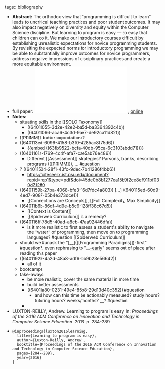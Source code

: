 tags:: bibliography

- **Abstract:** The orthodox view that “programming is difficult to learn” leads to uncritical teaching practices and poor student outcomes. It may also impact negatively on diversity and equity within the Computer Science discipline. But learning to program is easy — so easy that children can do it. We make our introductory courses difficult by establishing unrealistic expectations for novice programming students. By revisiting the expected norms for introductory programming we may be able to substantially improve outcomes for novice programmers, address negative impressions of disciplinary practices and create a more equitable environment.
- full paper: ![local copy](../assets/luxton-reilly-learning-iticse-16_1677791196797_0.pdf) , [online](https://www.researchgate.net/profile/Andrew-Luxton-Reilly/publication/305081807_Learning_to_Program_is_Easy/links/5c2489cc92851c22a348999b/Learning-to-Program-is-Easy.pdf)
- **Notes:**
	- situating skills in the [[SOLO Taxonomy]]
		- ((64011055-3d2e-42e2-ba5d-ba3364392c4b))
		- ((64011066-aca6-4c3d-9ae7-de92ca11d82f))
	- [[PRIMM]], better expectations?
	- ((640113ed-6096-4158-b3f0-4285ac8f75d6))
		- {{embed ((63fb9522-bcfa-40db-95ca-6c3103abdd71))}}
	- ((6401161a-1769-4c4f-afa7-cae5ab76e486))
		- Different [[Assessment]] strategies? Parsons, blanks, describing programs ([[PRIMM]]), ... #question
	- ? ((64011504-28f1-43fc-9dec-7b41286f4bb6))
		- https://citeseerx.ist.psu.edu/document?repid=rep1&type=pdf&doi=45de0b8b1277ea15b9f2ce8ef911bf030d712ff9
	- ((6401159b-27ba-4068-bfe3-16d7fdc4a803)) [...] ((640115ed-60d9-4ed7-9087-05b4e373dce1))
		- [[Connections are Concepts]], [[Full Complexity, Max Simplicity]]
	- ((64011b6b-86df-4d9e-b5c9-128ff38c67d5))
		- [[Context is Content]]
		- [[Spiderweb Curriculum]] is a remedy?
	- ((640116ff-78d5-40ad-a8cb-47aa92446dfa))
		- is it more realistic to first assess a student's ability to navigate the "water" of programming, then move on to programming  languages? #question [[Spiderweb Curriculum]]
	- should we #unask the "[__]([[Programming Paradigms]])-first" #question?.  even rephrasing to "[__-early](https://www.researchgate.net/profile/Jacqueline-Whalley/publication/220613151_Research_perspectives_on_the_objects-early_debate/links/0c96052afcb0be3d84000000/Research-perspectives-on-the-objects-early-debate.pdf)" seems out of place after reading this paper
	- ((64011929-4a2d-48a8-adf6-bb9b23e56642))
		- all of it
	- bootcamps
	- take-aways:
		- be more realistic, cover the same material in more time
		- build better assessments
		- ((64011a80-0231-49e4-85b8-29d13d40c352)) #question
			- and how can this time be actionably measured? study hours? tutoring hours? weeks/months? __? #question
		-
- LUXTON-REILLY, Andrew. Learning to program is easy. In: *Proceedings of the 2016 ACM Conference on Innovation and Technology in Computer Science Education*. 2016. p. 284-289.
- ```
  @inproceedings{luxton2016learning,
    title={Learning to program is easy},
    author={Luxton-Reilly, Andrew},
    booktitle={Proceedings of the 2016 ACM Conference on Innovation and Technology in Computer Science Education},
    pages={284--289},
    year={2016}
  }
  ```